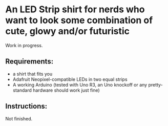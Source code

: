 # An LED Strip shirt for nerds who want to look some combination of cute, glowy and/or futuristic
Work in progress.


## Requirements:
- a shirt that fits you
- Adafruit Neopixel-compatible LEDs in two equal strips
- A working Arduino (tested with Uno R3, an Uno knockoff or any pretty-standard hardware should work just fine)
## Instructions:
Not finished.